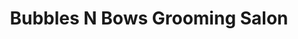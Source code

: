---
title: "Bubbles N Bows Grooming Salon"
url: /marcellus/bubbles-n-bows-grooming-salon/
shop: pet
---